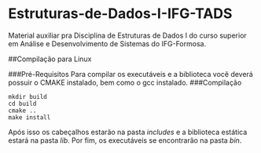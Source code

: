 # Estruturas-de-Dados-I-IFG-TADS
Material auxiliar pra Disciplina de Estruturas de Dados I do curso superior em Análise e Desenvolvimento de Sistemas do IFG-Formosa.

##Compilação para Linux

###Pré-Requisitos
Para compilar os executáveis e a biblioteca você deverá possuir o CMAKE instalado, bem como o gcc instalado.
###Compilação
```shell
mkdir build
cd build
cmake ..
make install
```

Após isso os cabeçalhos estarão na pasta _includes_ e a biblioteca estática estará na pasta _lib_. Por fim,
os executáveis se encontrarão na pasta _bin_.

